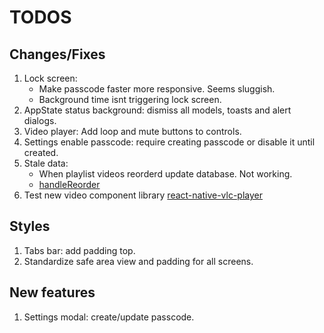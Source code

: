 # TODOS

## Changes/Fixes

1. Lock screen:
   - Make passcode faster more responsive. Seems sluggish.
   - Background time isnt triggering lock screen.
2. AppState status background: dismiss all models, toasts and alert dialogs.
3. Video player: Add loop and mute buttons to controls.
4. Settings enable passcode: require creating passcode or disable it until created.
5. Stale data:
   - When playlist videos reorderd update database. Not working.
   - [handleReorder](/components/playlist-sortable.tsx#L86)
6. Test new video component library [react-native-vlc-player](https://github.com/ghondar/react-native-vlc-player) 

## Styles

1. Tabs bar: add padding top.
2. Standardize safe area view and padding for all screens.

## New features

1. Settings modal: create/update passcode.
